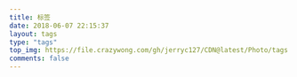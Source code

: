 ```yaml
---
title: 标签
date: 2018-06-07 22:15:37
layout: tags
type: "tags"
top_img: https://file.crazywong.com/gh/jerryc127/CDN@latest/Photo/tags.jpg
comments: false
---
```


